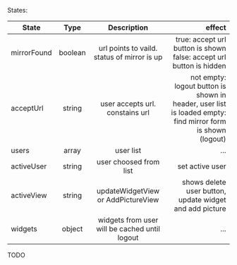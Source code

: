 States:

| State        | Type          | Description                                                               |effect  |
| ------------- |:-------------:| :------------------------------------------------------------------------:|-----------------------------------------------------------------------------:|
| mirrorFound    | boolean      |  url points to vaild. status of mirror is up                              |true: accept url button is shown false: accept url button is hidden
| acceptUrl      | string       |  user accepts url. constains url                                          |not empty: logout button is shown in header, user list is loaded  empty: find mirror form is shown (logout)
| users          | array        |  user list                                                    |...
| activeUser     | string       |  user choosed from list                                                   |set active user
| activeView     | string       |  updateWidgetView or AddPictureView                                       |shows delete user button, update widget and add picture
| widgets        | object       |  widgets from user will be cached until logout                            |...

TODO

